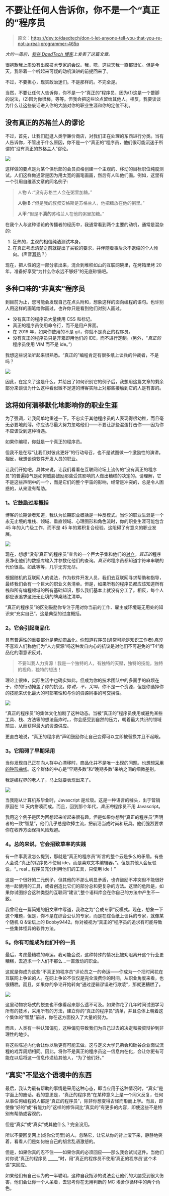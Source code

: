 # 不要让任何人告诉你，你不是一个“真正的”程序员

> 原文：<https://dev.to/daedtech/don-t-let-anyone-tell-you-that-you-re-not-a-real-programmer-465p>

*大约一周前，[我在 DaedTech 博客](https://daedtech.com/dont-let-anyone-tell-you-that-youre-not-a-real-programmer/)上发表了这篇文章。*

很抱歉我上周没有出席技术专家的会议。我，嗯，这些天我一直都很忙。但是今天，我带着一个听起来可疑的动机演讲的前提回来了。

不过，不要担心，现实政治迷们。不是那样的。不完全是。

当然，不要让任何人告诉你，你不是一个“真正的”程序员，因为(1)这是一个蹩脚的说法，(2)因为你很棒，等等。但我会把这些论点留给其他人。相反，我要谈谈为什么让这些废话进入你的大脑对你的职业生涯和你的定位不利。

## 没有真正的苏格兰人的谬论

不过，首先，让我们逛逛人类学廉价商店，对我们正在处理的东西进行分类。当有人告诉你，不管出于什么原因，你不是一个“真正的”程序员，他们很可能沉迷于所谓的“没有真正的苏格兰人”谬论。

[![](img/7d4354763a38469e1592c8ca958902f7.png)](http://feeds.feedblitz.com/~/t/0/0/daedtech/www/~https://daedtech.com/wp-content/uploads/2013/07/Braveheart.jpg)

这样做的要点是为某个俱乐部的会员资格创建一个主观的、移动的目标职位纯度测试。人们这样做通常是因为用太宽的画笔画画，然后有人叫他们画。例如，这里有一个引用自维基文章的同名例子:

> 人物 A :“没有苏格兰人会在粥里加糖。”
> 
> **人物 B** :“但是我的叔叔安格斯是苏格兰人，他把糖放在他的粥里。”
> 
> **人甲**:“但是不**真的**苏格兰人在他的粥里加糖。”

在我个人与这种谬论的传播者的经历中，我通常看到两个主要的动机，通常是混杂的:

1.  狂热的，主观的相信纯洁测试本身。
2.  在真正考虑清楚之前就提出了尖锐的要求，并伴随着事后永不退缩的个人倾向。(声音[耳熟](http://feeds.feedblitz.com/~/t/0/0/daedtech/www/~https://twitter.com/ExpertBeginner1)？)

现在，把人性的这一部分拿出来，混合到堆积如山的互联网碗里，在烤箱里烤 20 年，准备好享受“为什么你永远不够好”的无底砂锅吧。

## 多种口味的“非真实”程序员

到目前为止，您可能会发现自己在点头附和，想象这样的面向编程的语句。也许别人用这样的画笔给你画过，也许你只是看到他们对别人画过。

*   没有真正的程序员大量使用 CSS 和标记。
*   真正的程序员使用命令行，而不是用户界面。
*   在 2019 年，如果你使用的不是 git，你就不是真正的程序员。
*   没有真正的程序员只是开箱即用他们的 IDE，而不进行定制。(另外，“*真正的*程序员使用 VIM 而不是 ide。”)

我想这些说法听起来很熟悉。“真正的”编程肯定有很多纸上谈兵的仲裁者，不是吗？

[![](img/913ad7c0bea0ffcb7f38a2702a2d51b2.png)](http://feeds.feedblitz.com/~/t/0/0/daedtech/www/~https://daedtech.com/wp-content/uploads/2013/03/ArmchairQuarterback.jpg)

因此，在定义了这是什么，并给出了如何识别它的例子后，我想用这篇文章的剩余部分来谈谈为什么这种看似微不足道的博客实际上对那些接触到它的人是有害的。

## 这将如何潜移默化地影响你的职业生涯

为了强调，让我简单地重述一下。不忠实于其他程序员的人表现得很幼稚，而且毫无必要地刻薄。你应该尽最大努力忽略他们——不要让那些混蛋打击你——因为你不应该受到这种待遇。

如果你编程，你就是一个真正的程序员。

但我不是在写“让我们对彼此更好”的行动号召，也不是试图做一个激励性的演讲。相反，我想谈谈软件开发人员的职业。

让我们开始吧。具体来说，让我们看看在互联网论坛上流传的“没有真正的程序员”的普遍瘴气是如何威胁鼓励那些受其影响的人做出糟糕的决定的。请理解，它不是这些声明中的一个，而是它们的整个宇宙的影响，经常是冲突的，总是令人困惑的，从来没有帮助。

### 1。它鼓励过度概括

博客的长期读者知道，我认为长期职业概括是一种反模式。当你的职业生涯是一个永无止境的堆栈、领域、垂直领域、心理图形和角色流时，你的职业生涯可能包含 45 年的入门级工作，而不是 45 年的累积复合经验。这阻碍了有意义的职业发展。

[![](img/b4777c810431e7584a8c6d0e5c4067f6.png)](http://feeds.feedblitz.com/~/t/0/0/daedtech/www/~https://daedtech.com/wp-content/uploads/2014/11/SwissArmy.jpg)

现在，想想“没有‘真正’的程序员”宣言的一个巨大子集和他们的[对立](https://www.varsitytutors.com/hotmath/hotmath_help/topics/converse-inverse-contrapositive)。*真正的*程序员净化他们的数据库输入并参数化他们的查询。*真正的*程序员都知道字符串串联的代价很高。如此等等，几乎无穷无尽。

根据随机的互联网人的说法，作为软件开发人员，我们去互联网寻求帮助和指导，最终我们会有一个巨大的职业义务清单。但是，如果所有的程序员都应该知道所有栈和所有编程领域的所有基础知识，那么我们基本上就没有分工了。相反，每个人都应该追求这张无止境的牌桌赌注清单。

“真正的程序员”的区别鼓励你专注于用对你当前的工作、雇主或环境毫无用处的知识来“充实自己”。这是典型的过度概括。

### 2。它会引起商品化

具有普遍性的重要部分是[劳动商品化](https://daedtech.com/want-matter-software-industry-stop-laborer/)。你知道程序员(通常可能是知识工作者)*真的*不喜欢人们称他们为“人力资源”吗这种发自内心的抗议是对他们不可避免的“T4”商品化的潜意识反对。

> 不要叫我人力资源！我是一个独特的人，有独特的天赋，独特的技能，独特的视角，独特的想法！

理论上很棒，实际生活中也确实如此。但成为你的技术团队中的多面手的麻烦在于，你的行动掩盖了你的抗议。你*说，不，尖叫*，你不是一个资源，但是你选择你的技能来优化最大的可部署性和与你的~~资源同事~~的可交换性。

[![](img/2499ccb2d8702d351a87c9d5220a9afe.png)](http://feeds.feedblitz.com/~/t/0/0/daedtech/www/~https://daedtech.com/wp-content/uploads/2013/03/WorkHarder.jpg)

“真正的程序员”的集体文化加剧了这种动态。当被“真正的”程序员使用或避免某些工具、栈、方法等的想法轰炸时。，你会感受到自然的压力，朝着最大共识的领域前进，从而获得最大的资源供应。

更直白地说，“真正的程序员”声明鼓励你让自己变得可以立即被替换并且不起眼。

### 3。它阻碍了早期采用

当你发现自己正在向人群中心漂移时，商品化并不是唯一出现的问题。也想想[采用的钟形曲线](https://www.valuebasedmanagement.net/methods_rogers_innovation_adoption_curve.html)。这个群体的中心是“早期多数”和“晚期多数”采纳之间的细微差别。

我是编程界的老人了，马上就要表现出来了。

[![](img/fac7fffd583f30c2db40f6c0e23ed6cd.png)](http://feeds.feedblitz.com/~/t/0/0/daedtech/www/~https://daedtech.com/wp-content/uploads/2013/01/Lifer.jpg)

当我刚从计算机系毕业时，Javascript 是垃圾。这是一种语言的噱头，出于营销原因在 10 天内拼凑而成。而且，回到那个年代，*真正的*程序员不用 Javascript。

我用这个例子是因为回想起来听起来很有趣。但是如果你想到“真正的程序员”声明者的一致“智慧”，他们几乎总是吹捧主流，把前沿当成时尚和玩具。他们强烈要求你在收养方面保持风险规避。

### 4。总的来说，它会招致草率的实践

有一件事我没怎么提到，那就是“真正的程序员”断言的整个云是多么的矛盾。有些人会说:“真正的程序员不使用 ide，而是喜欢文本编辑器。”。但是其他人会反驳说，“_ real _ 程序员充分利用他们的工具，只使用 ide！”

这是一个很好的二元例子，但其他的不那么明显矛盾，也许鼓励不冲突但不能很好地一起使用的工具，或者创造比它们的部分总和更复杂的方法。这里的危险是，如果你试图综合这种类型的互联网“建议”,整个语料库会在你自己的方法中产生不一致。

我曾经在一篇简短的旧文章中写道，我称之为“合成专家”反模式。现在，想象一下这个难题，但是，你不是在综合公认的专家，而是在综合纸上谈兵的专家，就像某个随机 Q &论坛上的 Bobby9442。你对被视为“真正的”程序员的追求有可能导致一些集体怪异的软件方法。

### 5。你有可能成为他们中的一员

最后，考虑最糟糕的命运。我可能会说，这种特殊的情况比被劝阻离开这个行业更糟糕，去追求一个人们不那么…一直激动的职业。

这就是你成为这些“不真正的程序员”评论员之一的命运——你成为一个把时间花在互联网上争论的人。在网上争论不仅仅是完全浪费你的时间，从职业角度来看，也很糟糕。而且，如果你的争论开始转向“通过逻辑谬误进行欺凌”，那就更糟糕了。

[![](img/8ceb9fe55f50bda5693e8f4bc8953d2d.png)](http://feeds.feedblitz.com/~/t/0/0/daedtech/www/~https://daedtech.com/wp-content/uploads/2013/02/AngryArch-e1564030369643.jpg)

这里动物农场式的蜕变也不像看起来那么遥不可及。如果你花了几年时间试图学习所有的技术，采用所有的方法，建立你的“真正的程序员”清单，并且总体上朝着这个集体的“智慧”前进，你在这方面投入了大量的努力。

而且，人类有一种认知偏见，这种偏见导致我们为自己过去的决定和投资辩护到非理性的地步。

将这些陈述内化会让你以后更有可能去做。这与定义大学兄弟会和硅谷企业面试流程的戏弄周期相同。因此，将你不是真正的程序员这一信息内在化，会让你更有可能在以后将这一信息传递给其他人，“为了他们好。”

## “真实”不是这个语境中的东西

最后，我认为最有帮助的事情是采用这种心态，即当应用于这种情况时，“真实”是字面上的废话。我的意思是，“真正的程序员”在某种意义上是一个同义反复，任何从事任何编程的人都是“真正的程序员”，除非你想变得古怪而形而上学。而且，即使像“好的”或“有能力的”这样的修饰词比“真实的”有更多的内容，即使这些不是特别有帮助或客观的。

但是“真实”或“真实”或其他什么？完全没用。

所以不要回复网上(或你公司里)的人。忽略它，让它从你的背上滚下来，静静地笑着，看看人们是如何被自己的胡言乱语激怒的。

但是，如果你真的忍不住——如果你真的必须回应——那么我会试试这件。当他们对你说“真正的程序员 _____”时，用“真正的程序员不使用‘真正的程序员’这个术语”来回应。

如果他们有自己认为的一半聪明，这种自我指涉的说法会让他们的大脑受到很大伤害，他们会让你一个人呆着，去思考你在无用判断的 MC 埃舍尔循环中的两个角色。